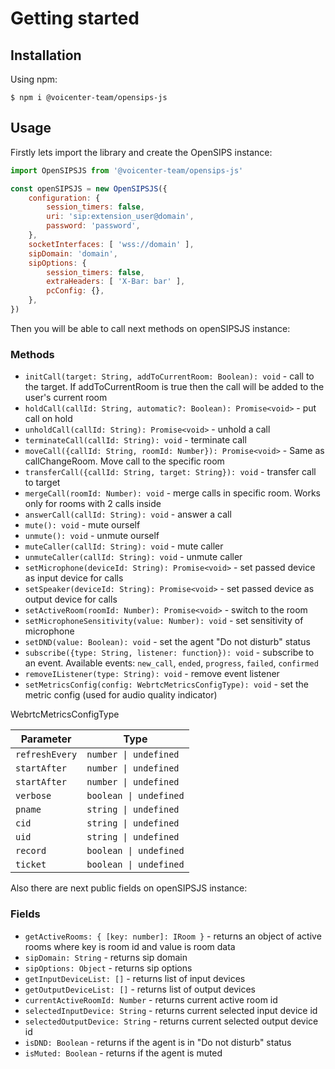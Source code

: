 # Getting started
## Installation
Using npm:
```shell
$ npm i @voicenter-team/opensips-js
```

## Usage
Firstly lets import the library and create the OpenSIPS instance:
```javascript
import OpenSIPSJS from '@voicenter-team/opensips-js'

const openSIPSJS = new OpenSIPSJS({
    configuration: {
        session_timers: false,
        uri: 'sip:extension_user@domain',
        password: 'password',
    },
    socketInterfaces: [ 'wss://domain' ],
    sipDomain: 'domain',
    sipOptions: {
        session_timers: false,
        extraHeaders: [ 'X-Bar: bar' ],
        pcConfig: {},
    },
})
```

Then you will be able to call next methods on openSIPSJS instance:

### Methods
- `initCall(target: String, addToCurrentRoom: Boolean): void` - call to the target. If addToCurrentRoom is true then the call will be added to the user's current room
- `holdCall(callId: String, automatic?: Boolean): Promise<void>` - put call on hold
- `unholdCall(callId: String): Promise<void>` - unhold a call
- `terminateCall(callId: String): void` - terminate call
- `moveCall({callId: String, roomId: Number}): Promise<void>` - Same as callChangeRoom. Move call to the specific room
- `transferCall({callId: String, target: String}): void` - transfer call to target
- `mergeCall(roomId: Number): void` - merge calls in specific room. Works only for rooms with 2 calls inside
- `answerCall(callId: String): void` - answer a call
- `mute(): void` - mute ourself
- `unmute(): void` - unmute ourself
- `muteCaller(callId: String): void` - mute caller
- `unmuteCaller(callId: String): void` - unmute caller
- `setMicrophone(deviceId: String): Promise<void>` - set passed device as input device for calls
- `setSpeaker(deviceId: String): Promise<void>` - set passed device as output device for calls
- `setActiveRoom(roomId: Number): Promise<void>` - switch to the room
- `setMicrophoneSensitivity(value: Number): void` - set sensitivity of microphone
- `setDND(value: Boolean): void` - set the agent "Do not disturb" status
- `subscribe({type: String, listener: function}): void` - subscribe to an event. Available events: `new_call`, `ended`, `progress`, `failed`, `confirmed`
- `removeIListener(type: String): void` - remove event listener
- `setMetricsConfig(config: WebrtcMetricsConfigType): void` - set the metric config (used for audio quality indicator)

WebrtcMetricsConfigType

| Parameter      | Type                   |
|----------------|------------------------|
| `refreshEvery` | `number \| undefined`  |
| `startAfter`   | `number \| undefined`  |
| `startAfter`   | `number \| undefined`  |
| `verbose`      | `boolean \| undefined` |
| `pname`        | `string \| undefined`  |
| `cid`          | `string \| undefined`  |
| `uid`          | `string \| undefined`  |
| `record`       | `boolean \| undefined` |
| `ticket`       | `boolean \| undefined` |

Also there are next public fields on openSIPSJS instance:
### Fields
- `getActiveRooms: { [key: number]: IRoom }` - returns an object of active rooms where key is room id and value is room data
- `sipDomain: String` - returns sip domain
- `sipOptions: Object` - returns sip options
- `getInputDeviceList: []` - returns list of input devices
- `getOutputDeviceList: []` - returns list of output devices
- `currentActiveRoomId: Number` - returns current active room id
- `selectedInputDevice: String` - returns current selected input device id
- `selectedOutputDevice: String` - returns current selected output device id
- `isDND: Boolean` - returns if the agent is in "Do not disturb" status
- `isMuted: Boolean` - returns if the agent is muted
